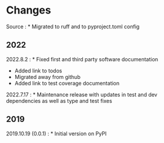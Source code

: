 # Changes

Source
:    * Migrated to ruff and to pyproject.toml config

## 2022

2022.8.2
:    * Fixed first and third party software documentation
* Added link to todos
* Migrated away from github
* Added link to test coverage documentation

2022.7.17
:    * Maintenance release with updates in test and dev dependencies as well as type and test fixes

## 2019

2019.10.19 (0.0.1)
:    * Initial version on PyPI
